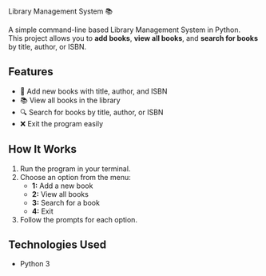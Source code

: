  Library Management System 📚

A simple command-line based Library Management System in Python.  
This project allows you to **add books**, **view all books**, and **search for books** by title, author, or ISBN.

## Features
- 📖 Add new books with title, author, and ISBN
- 📚 View all books in the library
- 🔍 Search for books by title, author, or ISBN
- ❌ Exit the program easily

## How It Works
1. Run the program in your terminal.
2. Choose an option from the menu:
   - **1:** Add a new book  
   - **2:** View all books  
   - **3:** Search for a book  
   - **4:** Exit
3. Follow the prompts for each option.

## Technologies Used
- Python 3


